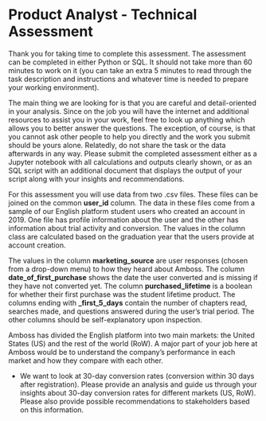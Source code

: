 # Product Analyst - Technical Assessment

Thank you for taking time to complete this assessment. The assessment can be completed in
either Python or SQL. It should not take more than 60 minutes to work on it (you can take an
extra 5 minutes to read through the task description and instructions and whatever time is
needed to prepare your working environment).

The main thing we are looking for is that you are careful and detail-oriented in your analysis.
Since on the job you will have the internet and additional resources to assist you in your work,
feel free to look up anything which allows you to better answer the questions. The exception,
of course, is that you cannot ask other people to help you directly and the work you submit
should be yours alone. Relatedly, do not share the task or the data afterwards in any way.
Please submit the completed assessment either as a Jupyter notebook with all calculations and
outputs clearly shown, or as an SQL script with an additional document that displays the
output of your script along with your insights and recommendations.

For this assessment you will use data from two .csv files. These files can be joined on the
common **user_id** column. The data in these files come from a sample of our English platform
student users who created an account in 2019. One file has profile information about the user
and the other has information about trial activity and conversion. The values in the column
class are calculated based on the graduation year that the users provide at account creation.

The values in the column **marketing_source** are user responses (chosen from a drop-down
menu) to how they heard about Amboss. The column **date_of_first_purchase** shows the date
the user converted and is missing if they have not converted yet. The column
**purchased_lifetime** is a boolean for whether their first purchase was the student lifetime
product. The columns ending with **_first_5_days** contain the number of chapters read, searches
made, and questions answered during the user’s trial period. The other columns should be
self-explanatory upon inspection.

Amboss has divided the English platform into two main markets: the United States (US) and
the rest of the world (RoW). A major part of your job here at Amboss would be to understand
the company’s performance in each market and how they compare with each other.
- We want to look at 30-day conversion rates (conversion within 30 days after
registration). Please provide an analysis and guide us through your insights about
30-day conversion rates for different markets (US, RoW). Please also provide possible
recommendations to stakeholders based on this information.